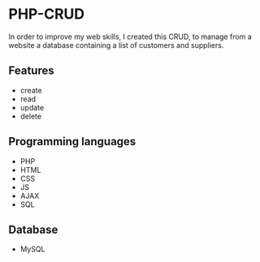 # PHP-CRUD
In order to improve my web skills, I created this CRUD, to manage from a website a database containing a list of customers and suppliers.

## Features

 - create
 - read
 - update
 - delete

## Programming languages 

 - PHP
 - HTML
 - CSS
 - JS
 - AJAX
 - SQL

## Database

 - MySQL

